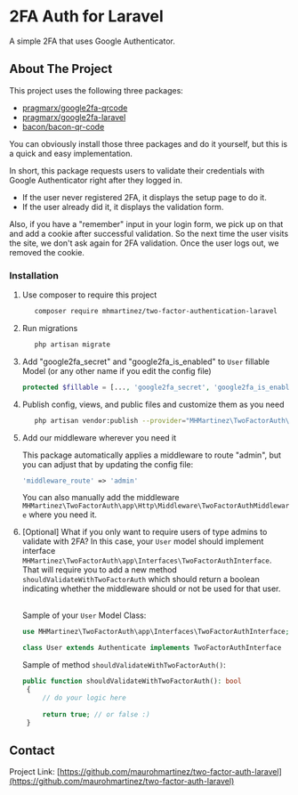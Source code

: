 <h1>2FA Auth for Laravel</h1>
<p>A simple 2FA that uses Google Authenticator.</p>

[link-author]: https://inspiredpulse.com

<!-- ABOUT THE PROJECT -->
## About The Project

This project uses the following three packages: 

* [pragmarx/google2fa-qrcode](https://packagist.org/packages/pragmarx/google2fa-qrcode)
* [pragmarx/google2fa-laravel](https://packagist.org/packages/pragmarx/google2fa-laravel)
* [bacon/bacon-qr-code](https://packagist.org/packages/bacon/bacon-qr-code)

You can obviously install those three packages and do it yourself, but this is a quick and easy implementation.

In short, this package requests users to validate their credentials with Google Authenticator right after they logged in.
* If the user never registered 2FA, it displays the setup page to do it.
* If the user already did it, it displays the validation form.

Also, if you have a "remember" input in your login form, we pick up on that and add a cookie after successful validation. So the next time the user visits the site, we don't ask again for 2FA validation. Once the user logs out, we removed the cookie. 

### Installation

1. Use composer to require this project
    ```sh
       composer require mhmartinez/two-factor-authentication-laravel
    ```
2. Run migrations
    ```sh
       php artisan migrate
    ```
3. Add "google2fa_secret" and "google2fa_is_enabled" to `User` fillable Model (or any other name if you edit the config file)
    ```php
   protected $fillable = [..., 'google2fa_secret', 'google2fa_is_enabled'];
    ```

4. Publish config, views, and public files and customize them as you need
    ```sh
       php artisan vendor:publish --provider="MHMartinez\TwoFactorAuth\Providers\TwoFactorAuthServiceProvider"
    ```

5. Add our middleware wherever you need it<br>

    This package automatically applies a middleware to route "admin", but you can adjust that by updating the config file:
    ```php
   'middleware_route' => 'admin'
    ```
   You can also manually add the middleware `MHMartinez\TwoFactorAuth\app\Http\Middleware\TwoFactorAuthMiddleware` where you need it.


7. [Optional] What if you only want to require users of type admins to validate with 2FA?
    In this case, your `User` model should implement interface `MHMartinez\TwoFactorAuth\app\Interfaces\TwoFactorAuthInterface`. That will require you to add a new method `shouldValidateWithTwoFactorAuth` which should return a boolean indicating whether the middleware should or not be used for that user.<br><br>
    
   Sample of your `User` Model Class:
   ```php
   use MHMartinez\TwoFactorAuth\app\Interfaces\TwoFactorAuthInterface;
   
   class User extends Authenticate implements TwoFactorAuthInterface
    ```
   Sample of method `shouldValidateWithTwoFactorAuth()`:
   ```php
   public function shouldValidateWithTwoFactorAuth(): bool
    {
        // do your logic here
        
        return true; // or false :)
    }
    ```

<!-- CONTACT -->
## Contact

Project Link: [https://github.com/maurohmartinez/two-factor-auth-laravel](https://github.com/maurohmartinez/two-factor-auth-laravel)